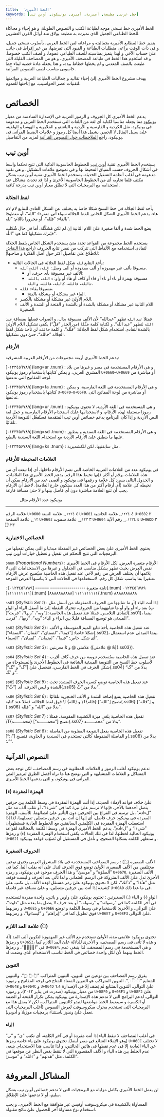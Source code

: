 ```yaml
---
title:  'الخط الأمیری'
keywords: [خط, عربی, مطبعة, أمیریة, أمیری, یونیكود, أوبن تیب]
---
```


الخط الأمیری خط نسخی موجه لطباعة الكتب و النصوص الطویلة، و هو إحیاء و محاكاة
للخط الطباعی الجمیل الذی تمیزت به مطبعة بولاق منذ أوائل القرن العشرین.

یتمیز خط المطابع الأمیریة بجمالیته و مراعاته لفن الخط العربی، بأسلوب نسخی جمیل،
و فی ذات الوقت یراعی متطلبات الطباعة و القیود التی تفرضها، من غیر إفراط فی جانب
علىٰ حساب الآخر. و لهذا یتمیز بمناسبته للصف الطباعی عموما، و لصف الكتب خصوصا.
و قد استُخدِم هذا الخط فی طباعة المصحف الأمیری، و هو من المصاحف القلیلة التی طبعت
بالصف المعدنی و لم یخطها خطاط بیده، و هذا یجعله مادة خصبة لبناء خط حاسوبی مناسب
لصف النصوص القرآنیة.

یهدف مشروع الخط الأمیری إلىٰ إحیاء تقالید و جمالیات الطباعة العربیة و موائمتها
لتقنیات عصر الحواسیب، مع إتاحتها للعموم.

# الخصائص

یدعم الخط الأمیری كل الحروف و الرموز العربیة فی الإصدارة السادسة من معیار
[یونیكود] مما یجعله مناسبا لكتابة أی لغة من اللغات التی تستخدم الخط العربی
و مدعومة فی یونیكود، مثل الكردیة و الفارسیة و الأردیة و الباشتو و الملایویة
و الهوسا و الولفیة، علىٰ سبیل المثال لا الحصر. یشمل هذا أیضا كل رموز و علامات
الضبط القرآنی فی یونیكود، راجع [الملاحظات حول النصوص
القرآنیة](#النصوص-القرآنیة) لمزید من التفاصیل.

## أوبن تیب

یستخدم الخط الأمیری تقنیة [أوبن تیب] للخطوط الحاسوبیة الذكیة التی تتیح تحكما
واسعا فی أشكال الحروف حسب السیاق المحیط بها و فی تموضع علامات التشكیل، و هی
تقنیة مدعومة فی أغلب أنظمة التشغیل الحدیثة.  یستخدم الخط الأمیری تقنیة أوبن تیب
بشكل مكثف قلما تجاریه أی من الخطوط الحاسوبیة الأخرىٰ و لذا قد تحدث مشاكل عند
استخدامه مع البرمجیات التی لا تطبّق معیار أوبن تیب بدرجة كافیة.

### لفظ الجلالة

یأخد لفظ الجلالة فی خط النسخ شكلا خاصا به یختلف عن الشكل العادی للتتابع لام لام
هاء. یدعم الخط الأمیری الشكل الخاص للفظ الجلالة سواء أتی منفردا: ”الله“، أو
معطوفا بالفاء: ”فلله“، أو مجرورا باللام: ”لله“.

یضع الخط شدة و ألفا صغیرة علىٰ اللام الثانیة إن لم تكن مُشَكَّلة، أما فی حال شُكلت
فيُترك تشكیلها كما هو: ”اللَّه“.

یستخدم الخط مجموعة من القواعد تحدد متىٰ یستخدم الشكل الخاص بلفظ الجلالة لتفادی
استخدامه مع الألفاظ التی تتركب من نفس تتابع الحروف (راجع [هذا
النقاش](https://web.archive.org/web/20120724090018/graphics4arab.com/showthread.php?t=3975)
للاطلاع علىٰ تفاصیل أكثر حول أصل الفكرة و صاحبها):

* یأخذ التتابع `لله` شكل لفظ الجلالة فی الحالات التالیة:
    * مسبوقا بألف غیر مهموزة أو ألف ممدودة أو ألف وصل: `الله`، `آلله`،
      `ٱلله`.
        * الألف غیر مسبوقة بأی حرف، أو:
        * مسبوقة بهمزة أو باء أو تاء أو فاء أو كاف أو هاء أو واو:
         `ءالله`، `بالله`، `تالله`، `فالله`، `كالله`، `هالله`، `والله`.
    * مسبوقا بفاء: `فلله`.
        * الفاء غیر مشكلة أو مشكلة بالفتح.
    * اللام الأولىٰ غیر مشكلة أو مشكلة بالكسر.
    * اللام الثانیة غیر مشكلة أو مشكلة بالشدة أو بالشدة و الفتحة أو الشدة
      و الألف الصغیرة.

فمثلا `عبدالله` تظهر ”عبدالله“ لأن الألف مسبوقة بدال، و الصواب فصلها بمسافة
`عبد الله` لتظهر ”عبد الله“. و لكتابة كلمة `فلَّلَهُ` (من الجذر ”فلّ“) یكفی تشكیل
اللام الأولىٰ بالشدة لتفادی استخدام شكل لفظ الجلالة: ”فلّله“. و كلمة `خالله` لن
تأخذ شكل لفظ الجلالة ”خالله“، حتىٰ دون تشكیلها.

### الأرقام

یدعم الخط الأمیری أربعة مجموعات من الأرقام العربیة المشرقیة:

[٠١٢٣٤٥٦٧٨٩]{lang=ar .tnum}
:    و هی الأرقام المستخدمة فی مصر و غیرها من بلاد المشرق العربی، و یمكن كتابتها
     باستخدام رموز یونیكود `U+0660`–`U+0669` أو مباشرة من لوحة المفاتیح التی
     تدعمها.

[۰۱۲۳۴۵۶۷۸۹]{lang=fa .tnum}
:    و هی الأرقام المستخدمة فی اللغة الفارسیة، و یمكن كتابتها باستخدام رموز
     یونیكود `U+06F0`–`U+06F9`، أو مباشرة من لوحة المفاتیح التی تدعمها.

[۰۱۲۳۴۵۶۷۸۹]{lang=ur .tnum}
:    و هی المستخدمة فی اللغة الأردیة. لا تحتوی یونیكود رموزا مستقلة لهذه
     الأرقام، و لاستخدامها علیك استخدام الأرقام الفارسیة و جعل لغة النص الأردیة
     و إذا كان البرنامج یدعم خصائص أوبن تیب المتقدمة فستُفعّل التنویعة الأردیة
     تلقائيًا.

[۰۱۲۳۴۵۶۷۸۹]{lang=sd .tnum}
:    و هی الأرقام المستخدمة فی اللغة السندیة و ینطبق علیها ما ینطبق علىٰ الأرقام
     الأردیة مع استخدام اللغة السندیة بالطبع.

[۰۱۲۳۴۵۶۷۸۹]{lang=ks .tnum}
:    مثل سابقتیها، لكن للكشمیریة.

### العلامات المحیطة للأرقام

فی یونیكود عدد من العلامات العربیة الخاصة التی تضم الأرقام داخلها، أی إذا تبعت
أی من هذه العلامات برقم أو أكثر فإنها تحیط هذا الرقم. یدعم الخط الأمیری هذا
العلامات، و الجدول التالی یسرد كل علامة و رقمها فی یونیكود و أقصی عدد من
الأرقام یمكن أن تحیطه كل علامة (أی أرقام أكثر من هذا العدد ستكون خارج العلامة).
لاحظ أن الأرقام یجب أن تتبع العلامة مباشرة دون أی فاصل بینها و لا حتىٰ مسافة
فارغة.

               یونیكود    عدد الأرقام    مثال
------------  ---------  -------------  ------------
علامة الرقم    `U+0600`   ٤              ؀١٢٣٤
علامة السنة    `U+0601`   ٤              ؁١٢٣٤
علامة الحاشیة  `U+0602`   ٢              ؂١٢
علامة الصفحة   `U+0603`   ٣              ؃١٢٣
علامة سموت     `U+0604`   ٤              ؄١٢٣٤
رقم الآیة      `U+06DD`   ٣              ۝١٢٣

### الخصائص الاختیاریة

یحتوی الخط الأمیری علىٰ بعض الخصائص غیر المفعلة مبدئیا و التی یمكن تفعیلها من
البرمجیات التی تتیح التحكم فی تفعیل و تعطیل خیارات أوبن تیب.

`pnum` ‏(_Proportional Numbers_)
:    الأرقام متغیرة العرض. لكل الأرقام فی الخط الأمیری نفس العرض بحیث تظهر بشكل
     مناسب فی الجداول و غیرها من الاستخدامات التی لا یلائمها أن یختلف العرض من رقم
     لآخر. عند تفعیل هذه الخاصیة سيُصبح عرض الأرقام متغیرا بما یناسب شكل كل رقم،
     لاستخدامها فی الحالات التی لا یناسبها العرض الموحد.

:      ثابتة                 متغیرة
      ------------------    -------
      [٠١٢٣٤٥٦٧٨٩]{.tnum}   ٠١٢٣٤٥٦٧٨٩
      [١١١١١١١١١١]{.tnum}   ١١١١١١١١١١
      [٨٨٨٨٨٨٨٨٨٨]{.tnum}   ٨٨٨٨٨٨٨٨٨٨

`ss01` ‏(_Stylistic Set 1_)
:    إذا أتت الباء (أو ما شابهها من الحروف المنقوطة من أسفل مثل پ) بعد راء أو
     واو أو ما شابههما من الحروف، تتحرك النقطة إلىٰ ما أسفل الراء أو الواو
     لتفادی التلامس. فمثلا عند تفعیل هذه الخاصیة: [”وبه“، ”ربها“،
     ”فربت“]{.ss01}، بینما المبدئی هو توسیع المسافة قلیلا بین الراء و الباء:
     ”وبه“، ”ربها“، ”فربت“.

`ss02` ‏(_Stylistic Set 2_)
:    عند تفعیل هذه الخاصیة یأخذ تتابع المیم المتوسطة و الألف شكلا
     خاصا: [”فیما“، ”لضمان“، ”لقمان“، ”السماء“]{.ss02}، بینما
     المبدئی عدم استعمال أی شكل خاص: ”فیما“، ”لضمان“، ”لقمان“، ”السماء“.

`ss03` ‏(_Stylistic Set 3_)
:    علامتی @ و & معربتین ([علامتی @ &]{.ss03}).

`ss04` ‏(_Stylistic Set 4_)
:    عند تفعیل هذه الخاصیة ستُسخدم تنویعة من حرف گاف أقرب لأسلوب خط النسخ من
     التنویعة المبدئیة الشائعة فی الخطوط الأخرىٰ والمستوحاة من شكل الحرف فی الخط
     الفارسی، فتحصل علىٰ [”گ“ و ”‍گ“]{.ss04} بدلا من ”گ“ و ”‍گ“.

`ss05` ‏(_Stylistic Set 5_)
:    عند تفعیل هذه الخاصیة توضع كسرة الحرف المشدد تحت الشدة و لیس الحرف، أی
     [”بِّ“]{.ss05} بدلا من ”بِّ“.

`ss06` ‏(_Stylistic Set 6_)
:    تفعیل هذه الخاصیة یمنع إضافة الشدة و الألف الخنجریة تلقائيًا فوق لفظ
     الجلالة، فمثلا عند كتابة \T{الله} و \T{فلله} تصبح
     [”الله“]{.ss06} و [”فلله“]{.ss06} بدلا من ”الله“ و ”فلله“.

`ss07` ‏(_Stylistic Set 7_)
:    تفعیل هذه الخاصیة یلغی میزة الكشیدة المقوسة، فمثلا \T{محمـــــــد}
     تصبح [”محمـــــــد“]{.ss07} بدلا من ”محمـــــــد“.

`ss08` ‏(_Stylistic Set 8_)
:    تفعیل هذه الخاصیة یفعل التنویعة المقلوبة من الفاصلة و الفاصلة المنقوطة
     كالتی تستخدم فی السندیة و الجاویة، فتصبح [”،؛“]{.ss08} بدلا من ”،؛“.

## النصوص القرآنیة

تدعم یونیكود أغلب الرموز و العلامات المطلوبة فی رسم المصاحف، لكن توجد بعض
المشاكل و العلامات المتشابهة و التی نوضح هنا ما نراه أفضل الطرق لترمیز النص
القرآنی فی یونیكود، و التی یدعمها الخط الأمیری.

### الهمزة المفردة (ء)
علىٰ خلاف قواعد الإملاء الحدیثة، إذا أتت الهمزة المفردة فی وسط الكلمة بین حرفین
یتصل أحدهما بالآخر، فإنها لا ترسم علىٰ نبرة كما فی ”شیءا“، أو تقلب ألف مد مثل
”لءادم“، بل ترسم فی الفراغ بین الحرفین دون التأثیر علىٰ اتصالهما. للأسف، الهمزة
المفردة فی یونیكود حرف فاصل، أی إنها إن أتت بین حرفین متصلین تفصلهما، لذا إذا
استعملت الهمزة المفردة فی الكلمتین السابقتین مع الخطوط العادیة فستظهران
”شی‌ء‌ا“ و ”ل‌ء‌ادم“. یدعم الخط الأمیری الهمزة فی وسط
الكلمة بالمخالفة لقواعد یونیكود الحالیة لخطئها، لذا فی تلك الحالات یكفی استخدام
الهمزة المفردة (ء) و رمزها `U+0621` و ستظهر الكلمة بشكلها الصحیح، و نأمل فی
المستقبل أن تُصوّب قواعد یونیكود.


### الحروف الصغیرة
الألف الصغیرة (◌ٰ)
:     رسم المصاحف المستخدمة فی بلاد المشرق العربی یحتوی نوعین مختلفین من
	الألف الصغیرة، الأولىٰ توضع فوق الحرف لتدل علىٰ أنه یقلب ألفا، كما فی
	”الصلوٰة“ و ”موسىٰ“ و هذا الحرف موجود فی یونیكود، و رمزه `U+0670`. الألف
	الصغیرة الأخرىٰ تدل علىٰ الألف المتروكة فی الرسم العثمانی و لذا تأتی بعد
	الحرف و لیست فوقه، مثل ”هـٰذا“ و ”ذ ٰلك“، لكن لا تحتوی یونیكود علىٰ رمز
	مستقل لهذه الألف، بل تكتب علىٰ كشیدة إذا أتت بین حرفین متصلین، و علىٰ
	مسافة غیر فاصلة `U+00A0` فی ما عدا ذلك.

الواو (ۥ) و الیاء (ۦ) الصغیرتین
:     تحتوی یونیكود علىٰ واوین و یائین، واحدة مفردة لتستخدم فی آخر الكلمة كما
	فی ”رسولهۥ“ و ”رسولهۦ“ أو بعد حرف لا یتصل بما بعده مثل ”داوۥد“،
	و رمزیهما `U+06E5` و `U+06E6` علىٰ التوالی، و الأخرىٰ للاستخدام فی وسط
	الكلمة و توضع فوق تطویل كما فی ”إبراهـۧم“ و ”لیسـࣳءوا“، و رمزیهما
	`U+06E7` و `U+08F3` علىٰ التوالی.

### علامة المد اللازم (◌ۤ)

تحتوی یونیكود علامتی مدة، الأولىٰ تستخدم مع الألف غیر المهموزة لتكوین ألف المد
(آ)، و رمزها `U+0653`، و هذه لا تأتی فی رسم المصحف، و الأخرىٰ للدلالة علىٰ المد
اللازم كما فی ”الۤمۤ“، و رمزها `U+06E4`، و هی المستخدمة فی رسم المصحف، لذا ینبغی
عدم الخط بینهما لأن لكل واحدة خصائص فی الخط تناسب الاستخدام الذی وضعت له.

### التنوین

یفرق رسم المصاحف بین نوعین من التنوین، التنوین المتراكب ”◌ً ◌ٌ ◌ٍ“، والتنوین
المتتابع ”◌ࣰ ◌ࣱ ◌ࣲ“. التنوین المتراكب هو التنوین المعتاد المتاح فی لوحة المفاتیح
و رموزه `U+064B` و `U+064C` و `U+064D` علىٰ التوالی. التنوین المتتابع لم يَضف إلا
فی الإصدارة ٦٫١ من معیار یونیكود (صدرت فی ینایر ٢٠١٢)، و رموزه `U+08F0`
و `U+08F1` و `U+08F2` علىٰ التوالی. لدعم البرامج التی لا تدعم هذه الإصدارة من
یونیكود یمكن تكرار الفتحة أو الضمة أو الكسرة و سیضبط الخط مواضعها لتبدو
كالتنوین المتراكب، لكن لا یعمل هذا مع البرمجیات التی تستخدم محرك میكروسوفت لعرض
النصوص (أغلب البرمجیات التی تعمل علىٰ وندوز باستثناء برمجیات موزیلا و أدوبی).

### الیاء

فی أغلب المصاحف لا تنقط الیاء إذا أتت مفردة أو فی آخر الكلمة، أی تكتب ”ی“
و ”‍ی“ (وهو الإملاء الشائع فی مصر أیضا). تحتوی یونیكود علىٰ یاء خاصة رمزها
`U+06CC` لا تختلف عن الیاء العادیة إلا فی عدم نقطها فی هاتین الحالتین، و لذا
تناسب هذا الاستخدام. ینبغی عدم الخلط بین هذه الیاء و الألف المقصورة التی لا
تنقط بغض النظر عن موقعها فی الكلمة، مثل ”هدىٰهم“ و ”ءاتىٰه“ و ”موسىٰ“.

# المشاكل المعروفة

لن یعمل الخط الأمیری بكامل مزایاه مع البرمجیات التی لا تدعم خصائص أوبن تیب بشكل
سلیم، أو لا تدعمها علىٰ الإطلاق.

المساواة بالكشیدة فی میكروسوفت أوفیس غیر متوافقة مع الخط الأمیری، و یجب استخدام
نوع مساواة آخر للحصول علىٰ نتائج مقبولة.


[أوبن تیب]: https://ar.wikipedia.org/wiki/%D8%A3%D8%A8%D9%86%E2%80%8C_%D8%AA%D9%8A%D8%A8 "صفحة ویكیبیدیا عن أوبن تیب"
[یونیكود]: http://unicode.org/versions/Unicode6.0.0 "یونیكود 6.0"


